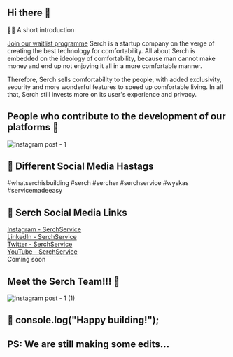 ## Hi there 👋

🙋‍♀️ A short introduction

<a href="https://www.serchservice.com">Join our waitlist programme</a>
Serch is a startup company on the verge of creating the best technology for comfortability. All about Serch is embedded on the ideology of comfortability, because man cannot make money and end up not enjoying it all in a more comfortable manner.

Therefore, Serch sells comfortability to the people, with added exclusivity, security and more wonderful features to speed up comfortable living. In all that, Serch still invests more on its user's experience and privacy.

## People who contribute to the development of our platforms 🧙
![Instagram post - 1](https://user-images.githubusercontent.com/98127258/211050202-bcd35ff8-71bf-4108-9462-8cdd324fabe2.png)

## 👩‍ Different Social Media Hastags
#whatserchisbuilding #serch #sercher #serchservice #wyskas #servicemadeeasy

## 👩‍ Serch Social Media Links
<div>
  <a href="https://www.instagram.com/serchservice">Instagram - SerchService</a>
<div>
<div>
  <a href="https://www.linkedin.com/in/serchservice">LinkedIn - SerchService</a>
</div>
<div>
  <a href="https://www.twitter.com/serchservice">Twitter - SerchService</a>
</div>
<div>
  <a href="https://www.youtube.com/@serchservice">YouTube - SerchService</a>
</div>
<div>
  Coming soon
</div>

## Meet the Serch Team!!! 🌈

![Instagram post - 1 (1)](https://user-images.githubusercontent.com/98127258/211058691-ae5e0608-3731-49d3-b463-856a24142985.png)

## 🍿 console.log("Happy building!");

## PS: We are still making some edits...

<!--

**Here are some ideas to get you started:**

🙋‍♀️ A short introduction

  Serch is a startup company on the verge of creating the best technology for comfortability. All about Serch is embedded on the ideology of comfortability, because man cannot make money and end up not enjoying it all in a more comfortable manner.
  Therefore, Serch sells comfortability to the people, with added exclusivity, security and more wonderful features to speed up comfortable living. In all that, Serch still invests more on its user's experience and privacy.
  
🌈 Contribution guidelines - how can the community get involved?
👩‍💻 Useful resources - where can the community find your docs? Is there anything else the community should know?
🍿 Fun facts - what does your team eat for breakfast?
🧙 Hope we have fun!
